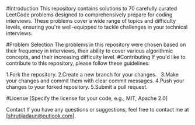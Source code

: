 #Introduction
This repository contains solutions to 70 carefully curated LeetCode problems designed to comprehensively prepare for coding interviews. These problems cover a wide range of topics and difficulty levels, ensuring you're well-equipped to tackle challenges in your technical interviews.

#Problem Selection
The problems in this repository were chosen based on their frequency in interviews, their ability to cover various algorithmic concepts, and their increasing difficulty level.
#Contributing
If you'd like to contribute to this repository, please follow these guidelines:

1.Fork the repository.
2.Create a new branch for your changes.   
3.Make your changes and commit them with clear commit messages.
4.Push your changes to your forked repository.
5.Submit a pull request.   

#License
[Specify the license for your code, e.g., MIT, Apache 2.0]

Contact
If you have any questions or suggestions, feel free to contact me at [shrutijadaun@outlook.com].
